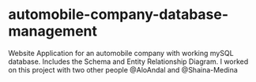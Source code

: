 # automobile-company-database-management
Website Application for an automobile company with working mySQL database. Includes the Schema and Entity Relationship Diagram. I worked on this project with two other people @AloAndal and @Shaina-Medina
